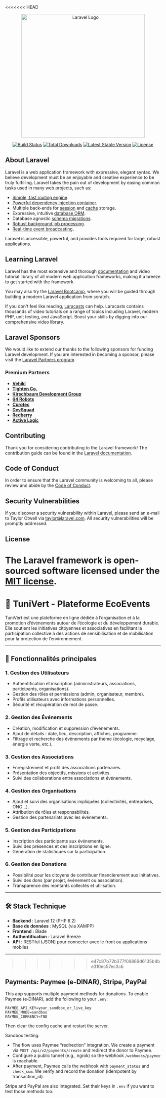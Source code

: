 <<<<<<< HEAD
<p align="center"><a href="https://laravel.com" target="_blank"><img src="https://raw.githubusercontent.com/laravel/art/master/logo-lockup/5%20SVG/2%20CMYK/1%20Full%20Color/laravel-logolockup-cmyk-red.svg" width="400" alt="Laravel Logo"></a></p>

<p align="center">
<a href="https://github.com/laravel/framework/actions"><img src="https://github.com/laravel/framework/workflows/tests/badge.svg" alt="Build Status"></a>
<a href="https://packagist.org/packages/laravel/framework"><img src="https://img.shields.io/packagist/dt/laravel/framework" alt="Total Downloads"></a>
<a href="https://packagist.org/packages/laravel/framework"><img src="https://img.shields.io/packagist/v/laravel/framework" alt="Latest Stable Version"></a>
<a href="https://packagist.org/packages/laravel/framework"><img src="https://img.shields.io/packagist/l/laravel/framework" alt="License"></a>
</p>

## About Laravel

Laravel is a web application framework with expressive, elegant syntax. We believe development must be an enjoyable and creative experience to be truly fulfilling. Laravel takes the pain out of development by easing common tasks used in many web projects, such as:

- [Simple, fast routing engine](https://laravel.com/docs/routing).
- [Powerful dependency injection container](https://laravel.com/docs/container).
- Multiple back-ends for [session](https://laravel.com/docs/session) and [cache](https://laravel.com/docs/cache) storage.
- Expressive, intuitive [database ORM](https://laravel.com/docs/eloquent).
- Database agnostic [schema migrations](https://laravel.com/docs/migrations).
- [Robust background job processing](https://laravel.com/docs/queues).
- [Real-time event broadcasting](https://laravel.com/docs/broadcasting).

Laravel is accessible, powerful, and provides tools required for large, robust applications.

## Learning Laravel

Laravel has the most extensive and thorough [documentation](https://laravel.com/docs) and video tutorial library of all modern web application frameworks, making it a breeze to get started with the framework.

You may also try the [Laravel Bootcamp](https://bootcamp.laravel.com), where you will be guided through building a modern Laravel application from scratch.

If you don't feel like reading, [Laracasts](https://laracasts.com) can help. Laracasts contains thousands of video tutorials on a range of topics including Laravel, modern PHP, unit testing, and JavaScript. Boost your skills by digging into our comprehensive video library.

## Laravel Sponsors

We would like to extend our thanks to the following sponsors for funding Laravel development. If you are interested in becoming a sponsor, please visit the [Laravel Partners program](https://partners.laravel.com).

### Premium Partners

- **[Vehikl](https://vehikl.com)**
- **[Tighten Co.](https://tighten.co)**
- **[Kirschbaum Development Group](https://kirschbaumdevelopment.com)**
- **[64 Robots](https://64robots.com)**
- **[Curotec](https://www.curotec.com/services/technologies/laravel)**
- **[DevSquad](https://devsquad.com/hire-laravel-developers)**
- **[Redberry](https://redberry.international/laravel-development)**
- **[Active Logic](https://activelogic.com)**

## Contributing

Thank you for considering contributing to the Laravel framework! The contribution guide can be found in the [Laravel documentation](https://laravel.com/docs/contributions).

## Code of Conduct

In order to ensure that the Laravel community is welcoming to all, please review and abide by the [Code of Conduct](https://laravel.com/docs/contributions#code-of-conduct).

## Security Vulnerabilities

If you discover a security vulnerability within Laravel, please send an e-mail to Taylor Otwell via [taylor@laravel.com](mailto:taylor@laravel.com). All security vulnerabilities will be promptly addressed.

## License

The Laravel framework is open-sourced software licensed under the [MIT license](https://opensource.org/licenses/MIT).
=======
# 🌱 TuniVert - Plateforme EcoEvents

TuniVert est une plateforme en ligne dédiée à l’organisation et à la promotion d’événements autour de l’écologie et du développement durable.  
Elle soutient les initiatives citoyennes et associatives en facilitant la participation collective à des actions de sensibilisation et de mobilisation pour la protection de l’environnement.

---

## 🚀 Fonctionnalités principales

### 1. Gestion des Utilisateurs
- Authentification et inscription (administrateurs, associations, participants, organisations).
- Gestion des rôles et permissions (admin, organisateur, membre).
- Profils utilisateurs avec informations personnelles.
- Sécurité et récupération de mot de passe.

### 2. Gestion des Événements
- Création, modification et suppression d’événements.
- Ajout de détails : date, lieu, description, affiches, programme.
- Filtrage et recherche des événements par thème (écologie, recyclage, énergie verte, etc.).

### 3. Gestion des Associations
- Enregistrement et profil des associations partenaires.
- Présentation des objectifs, missions et activités.
- Suivi des collaborations entre associations et événements.

### 4. Gestion des Organisations
- Ajout et suivi des organisations impliquées (collectivités, entreprises, ONG…).
- Attribution de rôles et responsabilités.
- Gestion des partenariats avec les événements.

### 5. Gestion des Participations
- Inscription des participants aux événements.
- Suivi des présences et des inscriptions en ligne.
- Génération de statistiques sur la participation.

### 6. Gestion des Donations
- Possibilité pour les citoyens de contribuer financièrement aux initiatives.
- Suivi des dons (par projet, événement ou association).
- Transparence des montants collectés et utilisation.

---

## 🛠️ Stack Technique
- **Backend** : Laravel 12 (PHP 8.2)  
- **Base de données** : MySQL (via XAMPP)  
- **Frontend** : Blade 
- **Authentification** : Laravel Breeze 
- **API** : RESTful (JSON) pour connecter avec le front ou applications mobiles  



---

>>>>>>> e47c87b72b377f06869d6135b4be310ec57ec3cb

## Payments: Paymee (e‑DINAR), Stripe, PayPal

This app supports multiple payment methods for donations. To enable Paymee (e‑DINAR), add the following to your `.env`:

```
PAYMEE_API_KEY=your_sandbox_or_live_key
PAYMEE_MODE=sandbox
PAYMEE_CURRENCY=TND
```

Then clear the config cache and restart the server.

Sandbox testing:
- The flow uses Paymee “redirection” integration. We create a payment via `POST /api/v2/payments/create` and redirect the donor to Paymee.
- Configure a public tunnel (e.g., ngrok) so the webhook `/webhooks/paymee` is reachable.
- After payment, Paymee calls the webhook with `payment_status` and `check_sum`. We verify and record the donation (idempotent by transaction_id).

Stripe and PayPal are also integrated. Set their keys in `.env` if you want to test those methods too.
